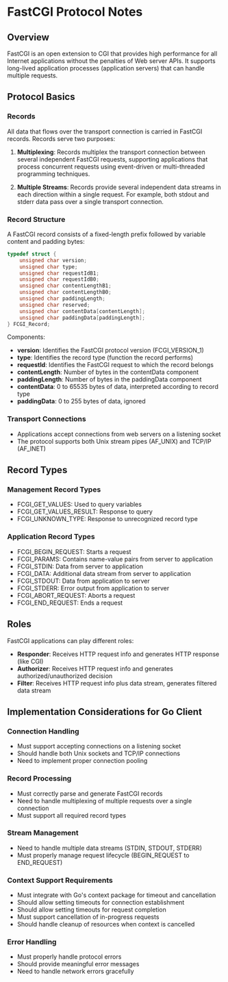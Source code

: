 # FastCGI Protocol Notes

## Overview
FastCGI is an open extension to CGI that provides high performance for all Internet applications without the penalties of Web server APIs. It supports long-lived application processes (application servers) that can handle multiple requests.

## Protocol Basics

### Records
All data that flows over the transport connection is carried in FastCGI records. Records serve two purposes:

1. **Multiplexing**: Records multiplex the transport connection between several independent FastCGI requests, supporting applications that process concurrent requests using event-driven or multi-threaded programming techniques.

2. **Multiple Streams**: Records provide several independent data streams in each direction within a single request. For example, both stdout and stderr data pass over a single transport connection.

### Record Structure
A FastCGI record consists of a fixed-length prefix followed by variable content and padding bytes:

```c
typedef struct {
    unsigned char version;
    unsigned char type;
    unsigned char requestIdB1;
    unsigned char requestIdB0;
    unsigned char contentLengthB1;
    unsigned char contentLengthB0;
    unsigned char paddingLength;
    unsigned char reserved;
    unsigned char contentData[contentLength];
    unsigned char paddingData[paddingLength];
} FCGI_Record;
```

Components:
- **version**: Identifies the FastCGI protocol version (FCGI_VERSION_1)
- **type**: Identifies the record type (function the record performs)
- **requestId**: Identifies the FastCGI request to which the record belongs
- **contentLength**: Number of bytes in the contentData component
- **paddingLength**: Number of bytes in the paddingData component
- **contentData**: 0 to 65535 bytes of data, interpreted according to record type
- **paddingData**: 0 to 255 bytes of data, ignored

### Transport Connections
- Applications accept connections from web servers on a listening socket
- The protocol supports both Unix stream pipes (AF_UNIX) and TCP/IP (AF_INET)

## Record Types

### Management Record Types
- FCGI_GET_VALUES: Used to query variables
- FCGI_GET_VALUES_RESULT: Response to query
- FCGI_UNKNOWN_TYPE: Response to unrecognized record type

### Application Record Types
- FCGI_BEGIN_REQUEST: Starts a request
- FCGI_PARAMS: Contains name-value pairs from server to application
- FCGI_STDIN: Data from server to application
- FCGI_DATA: Additional data stream from server to application
- FCGI_STDOUT: Data from application to server
- FCGI_STDERR: Error output from application to server
- FCGI_ABORT_REQUEST: Aborts a request
- FCGI_END_REQUEST: Ends a request

## Roles
FastCGI applications can play different roles:
- **Responder**: Receives HTTP request info and generates HTTP response (like CGI)
- **Authorizer**: Receives HTTP request info and generates authorized/unauthorized decision
- **Filter**: Receives HTTP request info plus data stream, generates filtered data stream

## Implementation Considerations for Go Client

### Connection Handling
- Must support accepting connections on a listening socket
- Should handle both Unix sockets and TCP/IP connections
- Need to implement proper connection pooling

### Record Processing
- Must correctly parse and generate FastCGI records
- Need to handle multiplexing of multiple requests over a single connection
- Must support all required record types

### Stream Management
- Need to handle multiple data streams (STDIN, STDOUT, STDERR)
- Must properly manage request lifecycle (BEGIN_REQUEST to END_REQUEST)

### Context Support Requirements
- Must integrate with Go's context package for timeout and cancellation
- Should allow setting timeouts for connection establishment
- Should allow setting timeouts for request completion
- Must support cancellation of in-progress requests
- Should handle cleanup of resources when context is cancelled

### Error Handling
- Must properly handle protocol errors
- Should provide meaningful error messages
- Need to handle network errors gracefully
